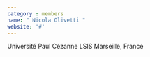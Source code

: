 ```yaml
---
category : members
name: " Nicola Olivetti " 
website: '#'
---
```

Université Paul Cézanne
LSIS
Marseille, France

